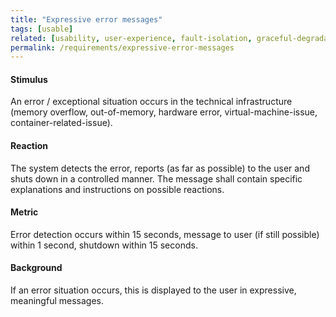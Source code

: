 ```yaml
---
title: "Expressive error messages"
tags: [usable]
related: [usability, user-experience, fault-isolation, graceful-degradation, hazard-warning, user-assistance, interaction-capability]
permalink: /requirements/expressive-error-messages
---
```


<div class="quality-requirement" markdown="1">

#### Stimulus

An error / exceptional situation occurs in the technical infrastructure (memory overflow, out-of-memory, hardware error, virtual-machine-issue, container-related-issue).

#### Reaction

The system detects the error, reports (as far as possible) to the user and shuts down in a controlled manner. The message shall contain specific explanations and instructions on possible reactions. 

#### Metric

Error detection occurs within 15 seconds, message to user (if still possible) within 1 second, shutdown within 15 seconds.


#### Background

If an error situation occurs, this is displayed to the user in expressive, meaningful messages. 

</div><br>




